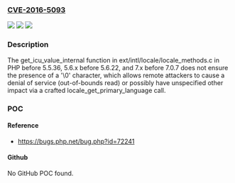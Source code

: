 ### [CVE-2016-5093](https://cve.mitre.org/cgi-bin/cvename.cgi?name=CVE-2016-5093)
![](https://img.shields.io/static/v1?label=Product&message=n%2Fa&color=blue)
![](https://img.shields.io/static/v1?label=Version&message=n%2Fa&color=blue)
![](https://img.shields.io/static/v1?label=Vulnerability&message=n%2Fa&color=brighgreen)

### Description

The get_icu_value_internal function in ext/intl/locale/locale_methods.c in PHP before 5.5.36, 5.6.x before 5.6.22, and 7.x before 7.0.7 does not ensure the presence of a '\0' character, which allows remote attackers to cause a denial of service (out-of-bounds read) or possibly have unspecified other impact via a crafted locale_get_primary_language call.

### POC

#### Reference
- https://bugs.php.net/bug.php?id=72241

#### Github
No GitHub POC found.

